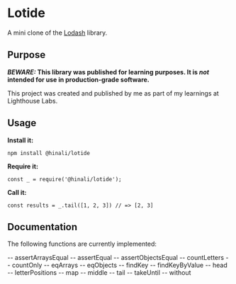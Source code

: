 # Lotide

A mini clone of the [Lodash](https://lodash.com) library.

## Purpose

**_BEWARE:_ This library was published for learning purposes. It is _not_ intended for use in production-grade software.**

This project was created and published by me as part of my learnings at Lighthouse Labs. 

## Usage

**Install it:**

`npm install @hinali/lotide`

**Require it:**

`const _ = require('@hinali/lotide');`

**Call it:**

`const results = _.tail([1, 2, 3]) // => [2, 3]`

## Documentation

The following functions are currently implemented:

-- assertArraysEqual
-- assertEqual
-- assertObjectsEqual
-- countLetters
-- countOnly
-- eqArrays
-- eqObjects
-- findKey
-- findKeyByValue
-- head
-- letterPositions
-- map
-- middle
-- tail
-- takeUntil
-- without